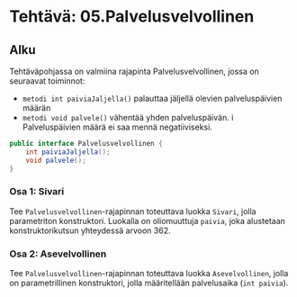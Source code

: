 # Tehtävä: 05.Palvelusvelvollinen

## Alku

Tehtäväpohjassa on valmiina rajapinta Palvelusvelvollinen, jossa on seuraavat toiminnot:

- `metodi int paiviaJaljella()` palauttaa jäljellä olevien 
  palveluspäivien määrän
- `metodi void palvele()` vähentää yhden palveluspäivän. i
  Palveluspäivien määrä ei saa mennä negatiiviseksi.

```java
public interface Palvelusvelvollinen {
    int paiviaJaljella();
    void palvele();
}
```

### Osa 1: Sivari

Tee `Palvelusvelvollinen`-rajapinnan toteuttava luokka `Sivari`, 
jolla parametriton konstruktori. 
Luokalla on oliomuuttuja `paivia`, 
joka alustetaan konstruktorikutsun yhteydessä arvoon 362.

### Osa 2: Asevelvollinen

Tee `Palvelusvelvollinen`-rajapinnan toteuttava luokka `Asevelvollinen`, 
jolla on parametrillinen konstruktori, jolla määritellään 
palvelusaika (`int paivia`).


